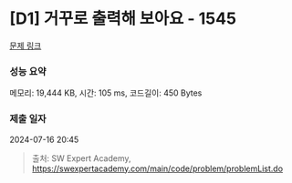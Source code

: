 # [D1] 거꾸로 출력해 보아요 - 1545 

[문제 링크](https://swexpertacademy.com/main/code/problem/problemDetail.do?contestProbId=AV2gbY0qAAQBBAS0) 

### 성능 요약

메모리: 19,444 KB, 시간: 105 ms, 코드길이: 450 Bytes

### 제출 일자

2024-07-16 20:45



> 출처: SW Expert Academy, https://swexpertacademy.com/main/code/problem/problemList.do